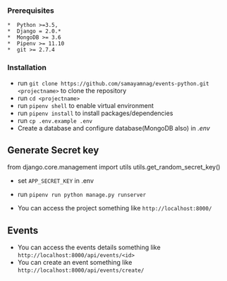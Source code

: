 
### Prerequisites ###

    *  Python >=3.5,
    *  Django = 2.0.*
    *  MongoDB >= 3.6
    *  Pipenv >= 11.10
    *  git >= 2.7.4

### Installation ###

* run `git clone https://github.com/samayamnag/events-python.git <projectname>` to clone the repository
* run `cd <projectname>`
* run `pipenv shell` to enable virtual environment
* run `pipenv install` to install packages/dependencies
* run `cp .env.example .env`
* Create a database and configure database(MongoDB also) in *.env*

## Generate Secret key ##
from django.core.management import utils
utils.get_random_secret_key()
* set `APP_SECRET_KEY` in .env

* run `pipenv run python manage.py runserver`
* You can access the project something like `http://localhost:8000/`


## Events ##
* You can access the events details something like `http://localhost:8000/api/events/<id>`
* You can create an event something like `http://localhost:8000/api/events/create/`



